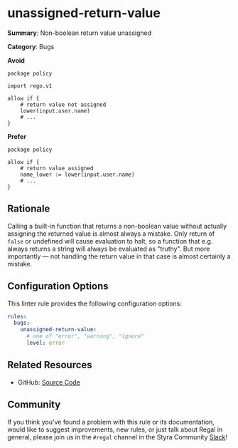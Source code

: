 # unassigned-return-value

**Summary**: Non-boolean return value unassigned

**Category**: Bugs

**Avoid**
```rego
package policy

import rego.v1

allow if {
    # return value not assigned
    lower(input.user.name)
    # ...
}
```

**Prefer**
```rego
package policy

allow if {
    # return value assigned
    name_lower := lower(input.user.name)
    # ...
}
```

## Rationale

Calling a built-in function that returns a non-boolean value without actually assigning the returned value is almost
always a mistake. Only return of `false` or undefined will cause evaluation to halt, so a function that e.g. always
returns a string will always be evaluated as "truthy". But more importantly — not handling the return value in that case
is almost certainly a mistake.

## Configuration Options

This linter rule provides the following configuration options:

```yaml
rules:
  bugs:
    unassigned-return-value:
      # one of "error", "warning", "ignore"
      level: error
```

## Related Resources

- GitHub: [Source Code](https://github.com/StyraInc/regal/blob/main/bundle/regal/rules/bugs/unassigned-return-value/unassigned_return_value.rego)

## Community

If you think you've found a problem with this rule or its documentation, would like to suggest improvements, new rules,
or just talk about Regal in general, please join us in the `#regal` channel in the Styra Community
[Slack](https://communityinviter.com/apps/styracommunity/signup)!
